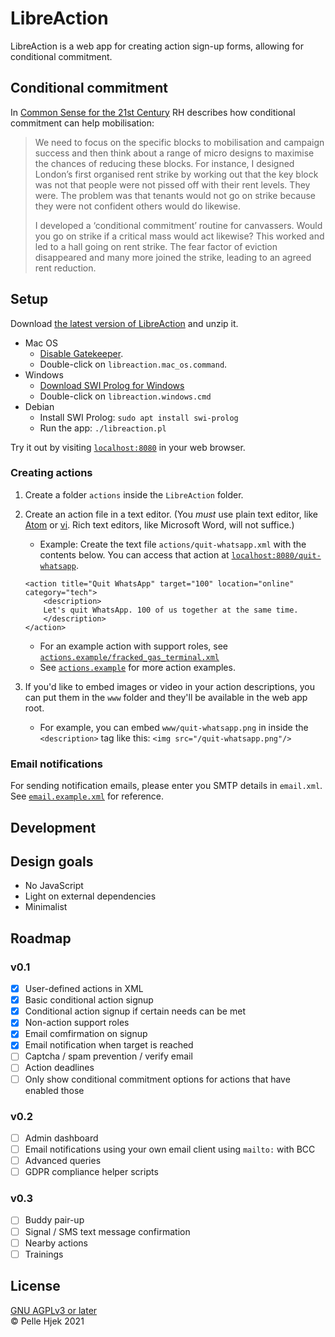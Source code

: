 # LibreAction

LibreAction is a web app for creating action sign-up forms, allowing for conditional commitment.

## Conditional commitment
In [Common Sense for the 21st Century](https://www.rogerhallam.com/wp-content/uploads/2019/10/Common-Sense-for-the-21st-Century_by-Roger-Hallam-Early-Draft-v0.3.pdf) RH describes how conditional commitment can help mobilisation:

> We need to focus on the specific blocks to mobilisation and campaign success and then think about a range of micro designs to maximise the chances of reducing these blocks. For instance, I designed London’s first organised rent strike by working out that the key block was not that people were not pissed off with their rent levels. They were. The problem was that tenants would not go on strike because they were not confident others would do likewise.
>
> I developed a ‘conditional commitment’ routine for canvassers. Would you go on strike if a critical mass would act likewise? This worked and led to a hall going on rent strike. The fear factor of eviction disappeared and many more joined the strike, leading to an agreed rent reduction.

## Setup
Download [the latest version of LibreAction](https://github.com/hjek/LibreAction/archive/refs/heads/main.zip) and unzip it.

- Mac OS
	* [Disable Gatekeeper](https://osxdaily.com/2012/07/27/app-cant-be-opened-because-it-is-from-an-unidentified-developer/).
	* Double-click on `libreaction.mac_os.command`.
- Windows
	* [Download SWI Prolog for Windows](https://www.swi-prolog.org/download/stable/bin/swipl-8.2.4-1.x64.exe.envelope)
	* Double-click on `libreaction.windows.cmd`
- Debian
	* Install SWI Prolog: `sudo apt install swi-prolog`
	* Run the app: `./libreaction.pl`

Try it out by visiting [`localhost:8080`](http://localhost:8080) in your web browser.


### Creating actions
1. Create a folder `actions` inside the `LibreAction` folder.
2. Create an action file in a text editor. (You *must* use plain text editor, like [Atom](https://atom.io/) or [vi](https://neovim.io/). Rich text editors, like Microsoft Word, will not suffice.)
	* Example: Create the text file `actions/quit-whatsapp.xml` with the contents below. You can access that action at [`localhost:8080/quit-whatsapp`](http://localhost:8080/quit-whatsapp).
	```
	<action title="Quit WhatsApp" target="100" location="online" category="tech">
		<description>
		Let's quit WhatsApp. 100 of us together at the same time.
		</description>
	</action>
	```
	* For an example action with support roles, see [`actions.example/fracked_gas_terminal.xml`](./actions.example/fracked_gas_terminal.xml)
	* See [`actions.example`](./actions.example/) for more action examples.

3. If you'd like to embed images or video in your action descriptions, you can put them in the `www` folder and they'll be available in the web app root.
	* For example, you can embed `www/quit-whatsapp.png` in inside the `<description>` tag like this: `<img src="/quit-whatsapp.png"/>`

### Email notifications
For sending notification emails, please enter you SMTP details in `email.xml`. See [`email.example.xml`](./email.example.xml) for reference.

## Development

## Design goals
- No JavaScript
- Light on external dependencies
- Minimalist

## Roadmap

### v0.1
- [x] User-defined actions in XML
- [x] Basic conditional action signup
- [x] Conditional action signup if certain needs can be met
- [x] Non-action support roles
- [x] Email comfirmation on signup
- [x] Email notification when target is reached
- [ ] Captcha / spam prevention / verify email
- [ ] Action deadlines
- [ ] Only show conditional commitment options for actions that have enabled those

### v0.2
- [ ] Admin dashboard
- [ ] Email notifications using your own email client using `mailto:` with BCC
- [ ] Advanced queries
- [ ] GDPR compliance helper scripts

### v0.3
- [ ] Buddy pair-up
- [ ] Signal / SMS text message confirmation
- [ ] Nearby actions
- [ ] Trainings

## License
[GNU AGPLv3 or later](./COPYING.md)  
© Pelle Hjek 2021  
